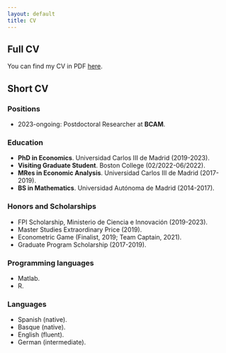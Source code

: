 ```yaml
---
layout: default
title: CV
---
```

## Full CV
You can find my CV in PDF [here](files/cv_Telmo_Perez.pdf).

## Short CV

### Positions
* 2023-ongoing: Postdoctoral Researcher at **BCAM**.

### Education

* **PhD in Economics**. Universidad Carlos III de Madrid (2019-2023).
* **Visiting Graduate Student**. Boston College (02/2022-06/2022).
* **MRes in Economic Analysis**. Universidad Carlos III de Madrid (2017-2019).
* **BS in Mathematics**. Universidad Autónoma de Madrid (2014-2017).

### Honors and Scholarships
* FPI Scholarship, Ministerio de Ciencia e Innovación (2019-2023).
* Master Studies Extraordinary Price (2019).
* Econometric Game (Finalist, 2019; Team Captain, 2021).
* Graduate Program Scholarship (2017-2019).  

### Programming languages
* Matlab.
* R.

### Languages
* Spanish (native).
* Basque (native).
* English (fluent).
* German (intermediate).

